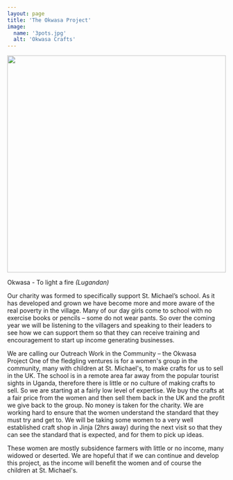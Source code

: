 ```yaml
---
layout: page
title: 'The Okwasa Project'
image: 
  name: '3pots.jpg'
  alt: 'Okwasa Crafts'
---
```


<a href="{{ site.url }}{{ site.baseurl }}/assets/images/{{ page.image.name }}"><img src="{{ site.url }}{{ site.baseurl }}/assets/images/{{ page.image.name }}" style="object-fit: cover; height: 500px; width: 100%;" /></a>

<div class="callout">
  <p class="lead">Okwasa - To light a fire <em>(Lugandan)</em></p>
</div>

Our charity was formed to specifically support St. Michael’s school. As it has developed and grown we have become more and more aware of the real poverty in the village. Many of our day girls come to school with no exercise books or pencils – some do not wear pants. So over the coming year we will be listening to the villagers and speaking to their leaders to see how we can support them so that they can receive training and encouragement to start up income generating businesses.

We are calling our Outreach Work in the Community – the Okwasa Project One of the fledgling ventures is for a women's group in the community, many with children at St. Michael's, to make crafts for us to sell in the UK. The school is in a remote area far away from the popular tourist sights in Uganda, therefore there is little or no culture of making crafts to sell. So we are starting at a fairly low level of expertise. We buy the crafts at a fair price from the women and then sell them back in the UK and the profit we give back to the group. No money is taken for the charity.
We are working hard to ensure that the women understand the standard that they must try and get to. We will be taking some women to a very well established craft shop in Jinja (2hrs away) during the next visit so that they can see the standard that is expected, and for them to pick up ideas.

These women are mostly subsidence farmers with little or no income, many widowed or deserted. We are hopeful that if we can continue and develop this project, as the income will benefit the women and of course the children at St. Michael's.
